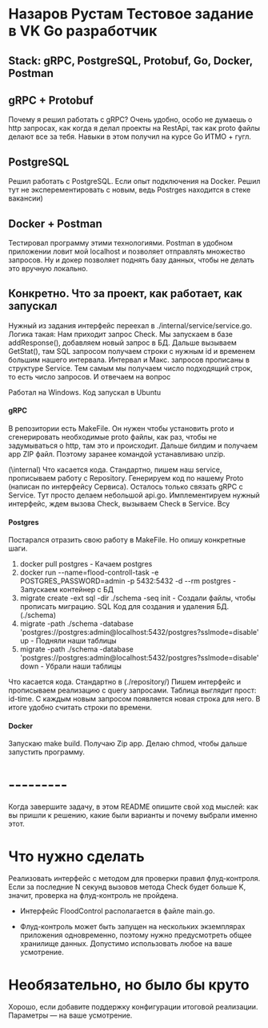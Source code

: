 # Назаров Рустам Тестовое задание в VK Go разработчик
## Stack: gRPC, PostgreSQL, Protobuf, Go, Docker, Postman

## gRPC + Protobuf
Почему я решил работать с gRPC? Очень удобно, особо не думаешь о http запросах, как когда я делал проекты на RestApi, так как proto файлы делают все за тебя. 
Навыки в этом получил на курсе Go ИТМО + гугл. 

## PostgreSQL
Решил работать с PostgreSQL. Если опыт подключения на Docker. Решил тут не эксперементировать с новым, ведь Postrges находится в стеке вакансии)

## Docker + Postman
Тестировал программу этими технологиями. Postman в удобном приложении ловит мой localhost и позволяет отправлять множество запросов. Ну и докер позволяет поднять базу данных, чтобы не делать это вручную локально.

## Конкретно. Что за проект, как работает, как запускал
Нужный из задания интерфейс переехал в ./internal/service/service.go. Логика такая: Нам приходит запрос Check. Мы запускаем в базе addResponse(), добавляем новый запрос в БД. Дальше вызываем GetStat(), там SQL запросом получаем строки с нужным id и временем большим нашего интервала. Интервал и Макс. запросов прописаны в структуре Service. Тем самым мы получаем число подходящий строк, то есть число запросов. И отвечаем на вопрос

Работал на Windows. Код запускал в Ubuntu

#### gRPC
В репозитории есть MakeFile. Он нужен чтобы установить proto и сгенерировать необходимые proto файлы, как раз, чтобы не задумываться о http, там это и происходит. Дальше билдим и получаем app ZIP файл. Поэтому заранее командой устанавливаю unzip.

(\internal)
Что касается кода. Стандартно, пишем наш service, прописываем работу с Repository. Генерируем код по нашему Proto (написан по интерфейсу Сервиса). Осталось только связать gRPC с Service. Тут просто делаем небольшой api.go. Имплементируем нужный интерфейс, ждем вызова Check, вызываем Check в Service. Всу

#### Postgres
Постарался отразить свою работу в MakeFile. Но опишу конкретные шаги. 

1) docker pull postgres - Качаем postgres
2) docker run --name=flood-controll-task -e POSTGRES_PASSWORD=admin -p 5432:5432 -d --rm postgres - Запускаем контейнер с БД
3) migrate create -ext sql -dir ./schema -seq init - Создали файлы, чтобы прописать миграцию. SQL Код для создания и удаления БД. (./schema)
4) migrate -path ./schema -database 'postgres://postgres:admin@localhost:5432/postgres?sslmode=disable' up - Подняли наши таблицы
5) migrate -path ./schema -database 'postgres://postgres:admin@localhost:5432/postgres?sslmode=disable' down - Убрали наши таблицы

Что касается кода. Стандартно в (./repository/) Пишем интерфейс и прописываем реализацию с query запросами. Таблица выглядит прост: id-time. С каждым новым запросом появляется новая строка для него. В итоге удобно считать строки по времени.

#### Docker 
Запускаю make build. Получаю Zip app. Делаю chmod, чтобы дальше запустить программу.

# ---------

Когда завершите задачу, в этом README опишите свой ход мыслей: как вы пришли к решению, какие были варианты и почему выбрали именно этот. 

# Что нужно сделать

Реализовать интерфейс с методом для проверки правил флуд-контроля. Если за последние N секунд вызовов метода Check будет больше K, значит, проверка на флуд-контроль не пройдена.

- Интерфейс FloodControl располагается в файле main.go.

- Флуд-контроль может быть запущен на нескольких экземплярах приложения одновременно, поэтому нужно предусмотреть общее хранилище данных. Допустимо использовать любое на ваше усмотрение. 

# Необязательно, но было бы круто

Хорошо, если добавите поддержку конфигурации итоговой реализации. Параметры — на ваше усмотрение.
